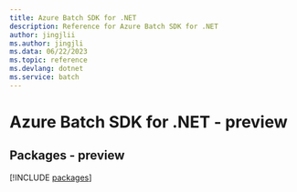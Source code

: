```yaml
---
title: Azure Batch SDK for .NET
description: Reference for Azure Batch SDK for .NET
author: jingjlii
ms.author: jingjli
ms.data: 06/22/2023
ms.topic: reference
ms.devlang: dotnet
ms.service: batch
---
```

# Azure Batch SDK for .NET - preview
## Packages - preview
[!INCLUDE [packages](batch-index.md)]
